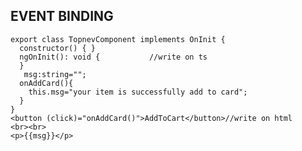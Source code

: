 ## EVENT BINDING

    export class TopnevComponent implements OnInit {
      constructor() { }
      ngOnInit(): void {           //write on ts
      }
       msg:string="";
      onAddCard(){
        this.msg="your item is successfully add to card";
      }
    }
    <button (click)="onAddCard()">AddToCart</button>//write on html
    <br><br>
    <p>{{msg}}</p>
